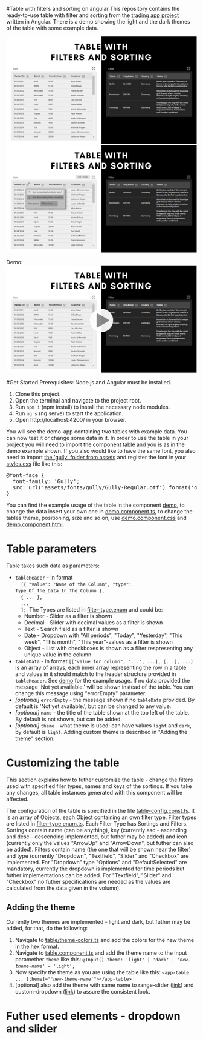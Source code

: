 #Table with filters and sorting on angular
This repository contains the ready-to-use table with filter and sorting from the <a href="https://github.com/vika-v-v/trading-app-frontend">trading app project</a> written in Angular. There is a demo showing the light and the dark themes of the table with some example data.

<img src="src\assets\preview\demo_normal.png" alt="Demo">
<img src="src\assets\preview\demo_filter_shown.png" alt="Demo">

Demo:
<a href="https://youtu.be/9qGOSBP4Bjg?si=8xCyDKF8YdxDaW4W?autoplay=1"><img src="src\assets\preview\demo_video.png" alt="Demo"></a>

#Get Started
Prerequisites: Node.js and Angular must be installed.
<ol>
<li>Clone this project.</li>
<li>Open the terminal and navigate to the project root.</li>
<li>Run <code>npm i</code> (npm install) to install the necessary node modules.</li>
<li>Run <code>ng s</code> (ng serve) to start the application.</li>
<li>Open http://localhost:4200/ in your browser.</li>
</ol>

You will see the demo-app containing two tables with example data. You can now test it or change some data in it. In order to use the table in your project you will need to import the component <a href="src\app\table">table</a> and you is as in the demo example shown. If you also would like to have the same font, you also need to import <a href="src\assets\fonts\gully"> the 'gully' folder from assets</a> and register the font in your <a href="src\styles.css">styles.css</a> file like this:
<pre>
@font-face {
  font-family: 'Gully';
  src: url('assets/fonts/gully/Gully-Regular.otf') format('opentype');
}
</pre>

You can find the example usage of the table in the component <a href="src\app\demo">demo</a>, to change the data insert your own one in <a href="src\app\demo\demo.component.ts">demo.component.ts</a>, to change the tables theme, positioning, size and so on, use <a href="src\app\demo\demo.component.css">demo.component.css</a> and <a href="src\app\demo\demo.component.html">demo.component.html</a>.

# Table parameters
Table takes such data as parameters:
<ul>
<li><code>tableHeader</code> - in format <code>
  [{ "value": "Name of the Column", "type": Type_Of_The_Data_In_The_Column },
  { ... },
  ...
  ];</code>. The Types are listed in <a href="src\app\table\filter-type.enum.ts">filter-type.enum</a> and could be:
  <ul>
    <li>Number - Slider as a filter is shown</li>
    <li>Decimal - Slider with decimal values as a filter is shown</li>
    <li>Text - Search field as a filter is shown</li>
    <li>Date - Dropdown with "All periods", "Today", "Yesterday", "This week", "This month", "This year"-values as a filter is shown</li>
    <li>Object - List with checkboxes is shown as a filter respresenting any unique value in the column</li>
  </ul> 
  </li>
  <li>
  <code>tableData</code> - in format <code>[["value for column", "...", ...], [...], ...]</code> is an array of arrays, each inner array representing the row in a table and values in it should match to the header structure provided in <code>tableHeader</code>. See <a href="src\app\demo">demo</a> for the example usage. If no data provided the message 'Not yet available.' will be shown instead of the table. You can change this message using "errorEmpty" parameter.
  </li>
  <li><i>[optional]</i> <code>errorEmpty</code> - the message shown if no <code>tableData</code> provided. By default is 'Not yet available.', but can be changed to any value.</li>
  <li><i>[optional]</i> <code>name</code> - the title of the table shown at the top left of the table. By default is not shown, but can be added.</li>
  <li><i>[optional]</i> <code>theme</code> - what theme is used: can have values <code>light</code> and <code>dark</code>, by default is <code>light</code>. Adding custom theme is described in "Adding the theme" section.</li>
</ul>

# Customizing the table
This section explains how to futher customize the table - change the filters used with specified filer types, names and keys of the sortings. If you take any changes, all table instances generated with this component will be affected.

The configuration of the table is specified in the file <a href="src\app\table\table-config.const.ts">table-config.const.ts</a>. It is an array of Objects, each Object containing an own filter type. Filter types are listed in <a href="src\app\table\filter-type.enum.ts">filter-type.enum.ts</a>. Each Filter Type has Sortings and Filters. Sortings contain name (can be anything), key (currently asc - ascending and desc - descending implemented, but futher may be added) and icon (currently only the values "ArrowUp" and "ArrowDown", but futher can also be added). Filters contain name (the one that will be shown near the filter) and type (currently "Dropdown", "Textfield", "Slider" and "Checkbox" are implemented. For "Dropdown" type "Options" and "DefaultSelected" are mandatory, currently the dropdown is implemented for time periods but futher implementations can be added. For "Textfield", "Slider" and "Checkbox" no futher specifications are needed as the values are calculated from the data given in the volumn).

## Adding the theme
Currently two themes are implemented - light and dark, but futher may be added, for that, do the following:
<ol>
<li>Navigate to <a href="src\app\table\theme-colors.ts">table/theme-colors.ts</a> and add the colors for the new theme in the hex format.</li>
<li>Navigate to <a href="src\app\table\table.component.ts">table.component.ts</a> and add the theme name to the Input paramether <code>theme</code> like this: <code>@Input() theme: 'light' | 'dark' | <i>'new-theme-name'</i> = 'light';</code></li>
<li>Now specify the theme as you are using the table like this: <code>&lt;app-table ... [theme]="<i>'new-theme-name'</i>"&gt;&lt;/app-table&gt;</code></li>
<li>[optional] also add the theme with same name to range-slider (<a href="src\app\table\range-slider\theme-colors.ts">link</a>) and custom-dropdown (<a href="src\app\table\custom-dropdown\theme-colors.ts">link</a>) to assure the consistent look.</li>
</ol>

# Futher used elements - dropdown and slider
